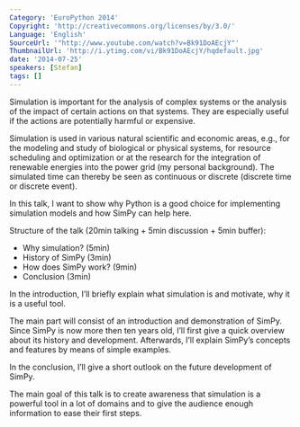 ```yaml
---
Category: 'EuroPython 2014'
Copyright: 'http://creativecommons.org/licenses/by/3.0/'
Language: 'English'
SourceUrl: '"http://www.youtube.com/watch?v=Bk91DoAEcjY"'
ThumbnailUrl: 'http://i.ytimg.com/vi/Bk91DoAEcjY/hqdefault.jpg'
date: '2014-07-25'
speakers: [Stefan]
tags: []
---
```

Simulation is important for the analysis of complex systems or the analysis of
the impact of certain actions on that systems. They are especially useful if
the actions are potentially harmful or expensive.

Simulation is used in various natural scientific and economic areas, e.g., for
the modeling and study of biological or physical systems, for resource
scheduling and optimization or at the research for the integration of renewable
energies into the power grid (my personal background). The simulated time can
thereby be seen as continuous or discrete (discrete time or discrete event).

In this talk, I want to show why Python is a good choice for implementing
simulation models and how SimPy can help here.

Structure of the talk (20min talking + 5min discussion + 5min buffer):

- Why simulation? (5min)
- History of SimPy (3min)
- How does SimPy work? (9min)
- Conclusion (3min)

In the introduction, I’ll briefly explain what simulation is and motivate, why
it is a useful tool.

The main part will consist of an introduction and demonstration of SimPy. Since
SimPy is now more then ten years old, I’ll first give a quick overview about
its history and development. Afterwards, I’ll explain SimPy’s concepts and
features by means of simple examples.

In the conclusion, I’ll give a short outlook on the future development of
SimPy.

The main goal of this talk is to create awareness that simulation is a powerful
tool in a lot of domains and to give the audience enough information to ease
their first steps.